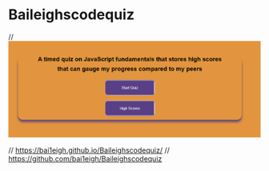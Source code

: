 # Baileighscodequiz

// ![code quiz snip](assets/codequiz.png)

// https://bai1eigh.github.io/Baileighscodequiz/
// https://github.com/bai1eigh/Baileighscodequiz